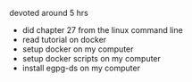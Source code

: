 devoted around 5 hrs
- did chapter 27 from the linux command line
- read tutorial on docker
- setup docker on my computer
- setup docker scripts on my computer
- install egpg-ds on my computer
